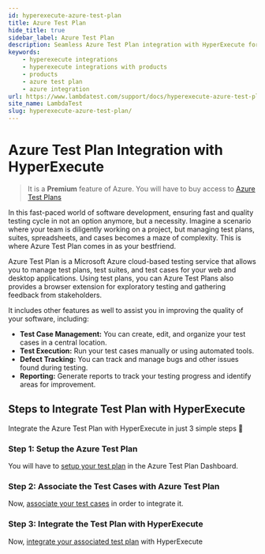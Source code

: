 ```yaml
---
id: hyperexecute-azure-test-plan
title: Azure Test Plan
hide_title: true
sidebar_label: Azure Test Plan
description: Seamless Azure Test Plan integration with HyperExecute for efficient test management and execution. Boost software quality effortlessly.
keywords:
    - hyperexecute integrations
    - hyperexecute integrations with products
    - products
    - azure test plan
    - azure integration
url: https://www.lambdatest.com/support/docs/hyperexecute-azure-test-plan/
site_name: LambdaTest
slug: hyperexecute-azure-test-plan/
---
```


<script type="application/ld+json"
      dangerouslySetInnerHTML={{ __html: JSON.stringify({
       "@context": "https://schema.org",
        "@type": "BreadcrumbList",
        "itemListElement": [{
          "@type": "ListItem",
          "position": 1,
          "name": "Home",
          "item": "https://www.lambdatest.com"
        },{
          "@type": "ListItem",
          "position": 2,
          "name": "Support",
          "item": "https://www.lambdatest.com/support/docs/"
        },{
          "@type": "ListItem",
          "position": 3,
          "name": "Azure Test Plan Integration with HyperExecute",
          "item": "https://www.lambdatest.com/support/docs/hyperexecute-azure-test-plan/"
        }]
      })
    }}
></script>

# Azure Test Plan Integration with HyperExecute

> It is a **Premium** feature of Azure. You will have to buy access to [Azure Test Plans](https://learn.microsoft.com/en-us/azure/devops/organizations/billing/buy-access-tfs-test-hub?view=azure-devops-2022#buy-monthly-access-to-azure-test-plans)

In this fast-paced world of software development, ensuring fast and quality testing cycle in not an option anymore, but a necessity. Imagine a scenario where your team is diligently working on a project, but managing test plans, suites, spreadsheets, and cases becomes a maze of complexity. This is where Azure Test Plan comes in as your bestfriend.

Azure Test Plan is a Microsoft Azure cloud-based testing service that allows you to manage test plans, test suites, and test cases for your web and desktop applications. Using test plans, you can Azure Test Plans also provides a browser extension for exploratory testing and gathering feedback from stakeholders.

It includes other features as well to assist you in improving the quality of your software, including:

- **Test Case Management:** You can create, edit, and organize your test cases in a central location.
- **Test Execution:** Run your test cases manually or using automated tools.
- **Defect Tracking:** You can track and manage bugs and other issues found during testing.
- **Reporting:** Generate reports to track your testing progress and identify areas for improvement.

## Steps to Integrate Test Plan with HyperExecute

Integrate the Azure Test Plan with HyperExecute in just 3 simple steps 🚀

### Step 1: Setup the Azure Test Plan

You will have to [setup your test plan](/support/docs/hyperexecute-azure-setup-test-plan/) in the Azure Test Plan Dashboard.

### Step 2: Associate the Test Cases with Azure Test Plan

Now, [associate your test cases](/support/docs/hyperexecute-azure-associate-test-case/) in order to integrate it.

### Step 3: Integrate the Test Plan with HyperExecute

Now, [integrate your associated test plan](/support/docs/hyperexecute-integrate-azure-test-plan) with HyperExecute
